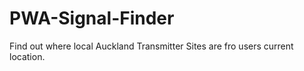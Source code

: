 # PWA-Signal-Finder
Find out where local Auckland Transmitter Sites are fro users current location.
